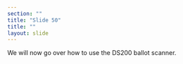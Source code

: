 ```yaml
---
section: ""
title: "Slide 50"
title: ""
layout: slide
---
```


We will now go over how to use the DS200 ballot scanner.

